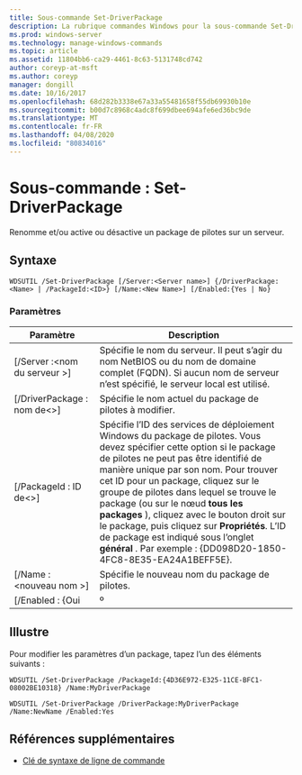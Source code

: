 ```yaml
---
title: Sous-commande Set-DriverPackage
description: La rubrique commandes Windows pour la sous-commande Set-DriverPackage, qui renomme et/ou active ou désactive un package de pilotes sur un serveur.
ms.prod: windows-server
ms.technology: manage-windows-commands
ms.topic: article
ms.assetid: 11804bb6-ca29-4461-8c63-5131748cd742
author: coreyp-at-msft
ms.author: coreyp
manager: dongill
ms.date: 10/16/2017
ms.openlocfilehash: 68d282b3338e67a33a55481658f55db69930b10e
ms.sourcegitcommit: b00d7c8968c4adc8f699dbee694afe6ed36bc9de
ms.translationtype: MT
ms.contentlocale: fr-FR
ms.lasthandoff: 04/08/2020
ms.locfileid: "80834016"
---
```

# <a name="subcommand-set-driverpackage"></a>Sous-commande : Set-DriverPackage

Renomme et/ou active ou désactive un package de pilotes sur un serveur.

## <a name="syntax"></a>Syntaxe

```
WDSUTIL /Set-DriverPackage [/Server:<Server name>] {/DriverPackage:<Name> | /PackageId:<ID>} [/Name:<New Name>] [/Enabled:{Yes | No}
```

### <a name="parameters"></a>Paramètres

|        Paramètre         |                                                                                                                                                                                                               Description                                                                                                                                                                                                                |
|--------------------------|------------------------------------------------------------------------------------------------------------------------------------------------------------------------------------------------------------------------------------------------------------------------------------------------------------------------------------------------------------------------------------------------------------------------------------------|
| [/Server :\<nom du serveur >] |                                                                                                                                                 Spécifie le nom du serveur. Il peut s’agir du nom NetBIOS ou du nom de domaine complet (FQDN). Si aucun nom de serveur n’est spécifié, le serveur local est utilisé.                                                                                                                                                 |
| [/DriverPackage : nom de\<>] |                                                                                                                                                                                       Spécifie le nom actuel du package de pilotes à modifier.                                                                                                                                                                                        |
|    [/PackageId : ID de\<>]    | Spécifie l’ID des services de déploiement Windows du package de pilotes. Vous devez spécifier cette option si le package de pilotes ne peut pas être identifié de manière unique par son nom. Pour trouver cet ID pour un package, cliquez sur le groupe de pilotes dans lequel se trouve le package (ou sur le nœud **tous les packages** ), cliquez avec le bouton droit sur le package, puis cliquez sur **Propriétés**. L’ID de package est indiqué sous l’onglet **général** . Par exemple : {DD098D20-1850-4FC8-8E35-EA24A1BEFF5E}. |
|   [/Name :\<nouveau nom >]    |                                                                                                                                                                                              Spécifie le nouveau nom du package de pilotes.                                                                                                                                                                                              |
|      [/Enabled : {Oui      |                                                                                                                                                                                                                   º                                                                                                                                                                                                                    |

## <a name="examples"></a><a name=BKMK_examples></a>Illustre

Pour modifier les paramètres d’un package, tapez l’un des éléments suivants :
```
WDSUTIL /Set-DriverPackage /PackageId:{4D36E972-E325-11CE-BFC1-08002BE10318} /Name:MyDriverPackage
```
```
WDSUTIL /Set-DriverPackage /DriverPackage:MyDriverPackage /Name:NewName /Enabled:Yes
```

## <a name="additional-references"></a>Références supplémentaires

- [Clé de syntaxe de ligne de commande](command-line-syntax-key.md)